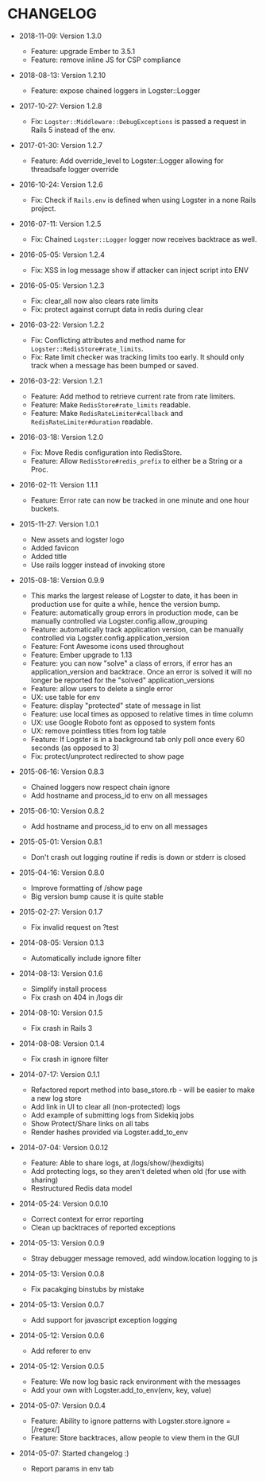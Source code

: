 # CHANGELOG

- 2018-11-09: Version 1.3.0
  - Feature: upgrade Ember to 3.5.1
  - Feature: remove inline JS for CSP compliance

- 2018-08-13: Version 1.2.10
  - Feature: expose chained loggers in Logster::Logger

- 2017-10-27: Version 1.2.8
  - Fix: `Logster::Middleware::DebugExceptions` is passed a request in Rails 5 instead of the env.

- 2017-01-30: Version 1.2.7
  - Feature: Add override_level to Logster::Logger allowing for threadsafe logger override

- 2016-10-24: Version 1.2.6
  - Fix: Check if `Rails.env` is defined when using Logster in a none Rails project.

- 2016-07-11: Version 1.2.5
  - Fix: Chained `Logster::Logger` logger now receives backtrace as well.

- 2016-05-05: Version 1.2.4
  - Fix: XSS in log message show if attacker can inject script into ENV

- 2016-05-05: Version 1.2.3
  - Fix: clear_all now also clears rate limits
  - Fix: protect against corrupt data in redis during clear

- 2016-03-22: Version 1.2.2
  - Fix: Conflicting attributes and method name for `Logster::RedisStore#rate_limits`.
  - Fix: Rate limit checker was tracking limits too early. It should only track when a message has been bumped or saved.

- 2016-03-22: Version 1.2.1
  - Feature: Add method to retrieve current rate from rate limiters.
  - Feature: Make `RedisStore#rate_limits` readable.
  - Feature: Make `RedisRateLimiter#callback` and `RedisRateLimiter#duration` readable.

- 2016-03-18: Version 1.2.0
  - Fix: Move Redis configuration into RedisStore.
  - Feature: Allow `RedisStore#redis_prefix` to either be a String or a Proc.

- 2016-02-11: Version 1.1.1
  - Feature: Error rate can now be tracked in one minute and one hour buckets.

- 2015-11-27: Version 1.0.1
  - New assets and logster logo
  - Added favicon
  - Added title
  - Use rails logger instead of invoking store

- 2015-08-18: Version 0.9.9
  - This marks the largest release of Logster to date, it has been in production use for quite a while, hence the version bump.
  - Feature: automatically group errors in production mode, can be manually controlled via Logster.config.allow_grouping
  - Feature: automatically track application version, can be manually controlled via Logster.config.application_version
  - Feature: Font Awesome icons used throughout
  - Feature: Ember upgrade to 1.13
  - Feature: you can now "solve" a class of errors, if error has an application_version and backtrace. Once an error is solved it will no longer be reported for the "solved" application_versions
  - Feature: allow users to delete a single error
  - UX: use table for env
  - Feature: display "protected" state of message in list
  - Feature: use local times as opposed to relative times in time column
  - UX: use Google Roboto font as opposed to system fonts
  - UX: remove pointless titles from log table
  - Feature: If Logster is in a background tab only poll once every 60 seconds (as opposed to 3)
  - Fix: protect/unprotect redirected to show page

- 2015-06-16: Version 0.8.3
  - Chained loggers now respect chain ignore
  - Add hostname and process_id to env on all messages

- 2015-06-10: Version 0.8.2
  - Add hostname and process_id to env on all messages

- 2015-05-01: Version 0.8.1
  - Don't crash out logging routine if redis is down or stderr is closed

- 2015-04-16: Version 0.8.0
  - Improve formatting of /show page
  - Big version bump cause it is quite stable

- 2015-02-27: Version 0.1.7
  - Fix invalid request on ?test

- 2014-08-05: Version 0.1.3
  - Automatically include ignore filter

- 2014-08-13: Version 0.1.6
  - Simplify install process
  - Fix crash on 404 in /logs dir

- 2014-08-10: Version 0.1.5
  - Fix crash in Rails 3

- 2014-08-08: Version 0.1.4
  - Fix crash in ignore filter

- 2014-07-17: Version 0.1.1
  - Refactored report method into base_store.rb - will be easier to make a new log store
  - Add link in UI to clear all (non-protected) logs
  - Add example of submitting logs from Sidekiq jobs
  - Show Protect/Share links on all tabs
  - Render hashes provided via Logster.add_to_env

- 2014-07-04: Version 0.0.12
  - Feature: Able to share logs, at /logs/show/(hexdigits)
  - Add protecting logs, so they aren't deleted when old (for use with sharing)
  - Restructured Redis data model

- 2014-05-24: Version 0.0.10
  - Correct context for error reporting
  - Clean up backtraces of reported exceptions

- 2014-05-13: Version 0.0.9
  - Stray debugger message removed, add window.location logging to js

- 2014-05-13: Version 0.0.8
  - Fix pacakging binstubs by mistake

- 2014-05-13: Version 0.0.7
  - Add support for javascript exception logging

- 2014-05-12: Version 0.0.6
  - Add referer to env

- 2014-05-12: Version 0.0.5
  - Feature: We now log basic rack environment with the messages
  - Add your own with Logster.add_to_env(env, key, value)

- 2014-05-07: Version 0.0.4
  - Feature: Ability to ignore patterns with Logster.store.ignore = [/regex/]
  - Feature: Store backtraces, allow people to view them in the GUI

- 2014-05-07: Started changelog :)
  - Report params in env tab
